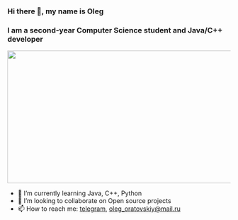 ### Hi there 👋, my name is Oleg
### I am a second-year Computer Science student and Java/C++ developer

<img src="https://c4.wallpaperflare.com/wallpaper/366/453/134/nature-landscape-panoramas-lake-wallpaper-preview.jpg" width="600" height="300">

- 🌱 I’m currently learning Java, C++, Python
- 👯 I’m looking to collaborate on Open source projects
- 📫 How to reach me: [telegram](https://t.me/olegoratovskiy), oleg_oratovskiy@mail.ru
